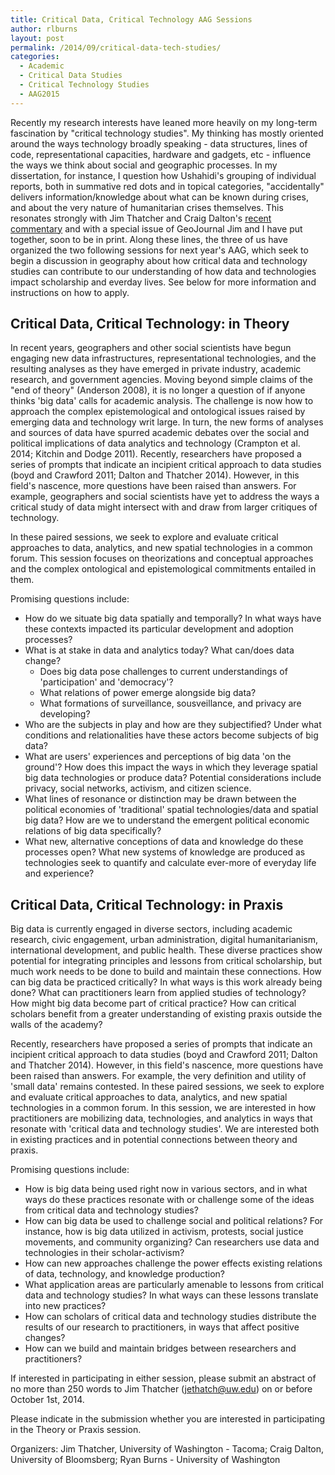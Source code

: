 ```yaml
---
title: Critical Data, Critical Technology AAG Sessions
author: rlburns
layout: post
permalink: /2014/09/critical-data-tech-studies/
categories:
  - Academic
  - Critical Data Studies
  - Critical Technology Studies
  - AAG2015
---
```


Recently my research interests have leaned more heavily on my long-term fascination by "critical technology studies". My thinking has mostly oriented around the ways technology broadly speaking - data structures, lines of code, representational capacities, hardware and gadgets, etc - influence the ways we think about social and geographic processes. In my dissertation, for instance, I question how Ushahidi's grouping of individual reports, both in summative red dots and in topical categories, "accidentally" delivers information/knowledge about what can be known during crises, and about the very nature of humanitarian crises themselves. This resonates strongly with Jim Thatcher and Craig Dalton's [recent commentary](http://societyandspace.com/material/commentaries/craig-dalton-and-jim-thatcher-what-does-a-critical-data-studies-look-like-and-why-do-we-care-seven-points-for-a-critical-approach-to-big-data/) and with a special issue of GeoJournal Jim and I have put together, soon to be in print. Along these lines, the three of us have organized the two following sessions for next year's AAG, which seek to begin a discussion in geography about how critical data and technology studies can contribute to our understanding of how data and technologies impact scholarship and everday lives. See below for more information and instructions on how to apply.

## Critical Data, Critical Technology: in Theory   
   
In recent years, geographers and other social scientists have begun engaging new data infrastructures, representational technologies, and the resulting analyses as they have emerged in private industry, academic research, and government agencies. Moving beyond simple claims of the "end of theory" (Anderson 2008), it is no longer a question of if anyone thinks 'big data' calls for academic analysis. The challenge is now how to approach the complex epistemological and ontological issues raised by emerging data and technology writ large. In turn, the new forms of analyses and sources of data have spurred academic debates over the social and political implications of data analytics and technology (Crampton et al. 2014; Kitchin and Dodge 2011). Recently, researchers have proposed a series of prompts that indicate an incipient critical approach to data studies (boyd and Crawford 2011; Dalton and Thatcher 2014). However, in this field's nascence, more questions have been raised than answers.  For example, geographers and social scientists have yet to address the ways a critical study of data might intersect with and draw from larger critiques of technology.   
   
In these paired sessions, we seek to explore and evaluate critical approaches to data, analytics, and new spatial technologies in a common forum. This session focuses on theorizations and conceptual approaches and the complex ontological and epistemological commitments entailed in them.   
   
Promising questions include:      
<ul><li>How do we situate big data spatially and temporally? In what ways have these contexts impacted its particular development and adoption processes?</li>   
<li>What is at stake in data and analytics today? What can/does data change?   
	<ul><li>Does big data pose challenges to current understandings of 'participation' and 'democracy'?</li>   
	<li>What relations of power emerge alongside big data?</li>   
	<li>What formations of surveillance, sousveillance, and privacy are developing?</li></ul></li>   
<li>Who are the subjects in play and how are they subjectified? Under what conditions and relationalities have these actors become subjects of big data?</li>   
<li>What are users' experiences and perceptions of big data 'on the ground'? How does this impact the ways in which they leverage spatial big data technologies or produce data? Potential considerations include privacy, social networks, activism, and citizen science.</li>   
<li>What lines of resonance or distinction may be drawn between the political economies of 'traditional' spatial technologies/data and spatial big data? How are we to understand the emergent political economic relations of big data specifically?</li>   
<li>What new, alternative conceptions of data and knowledge do these processes open? What new systems of knowledge are produced as technologies seek to quantify and calculate ever-more of everyday life and experience?</li></ul>   
   
   
   
## Critical Data, Critical Technology: in Praxis   
Big data is currently engaged in diverse sectors, including academic research, civic engagement, urban administration, digital humanitarianism, international development, and public health. These diverse practices show potential for integrating principles and lessons from critical scholarship, but much work needs to be done to build and maintain these connections. How can big data be practiced critically? In what ways is this work already being done? What can practitioners learn from applied studies of technology? How might big data become part of critical practice? How can critical scholars benefit from a greater understanding of existing praxis outside the walls of the academy?   
   
Recently, researchers have proposed a series of prompts that indicate an incipient critical approach to data studies (boyd and Crawford 2011; Dalton and Thatcher 2014). However, in this field's nascence, more questions have been raised than answers. For example, the very definition and utility of 'small data' remains contested. In these paired sessions, we seek to explore and evaluate critical approaches to data, analytics, and new spatial technologies in a common forum. In this session, we are interested in how practitioners are mobilizing data, technologies, and analytics in ways that resonate with 'critical data and technology studies'. We are interested both in existing practices and in potential connections between theory and praxis.    
   
Promising questions include:   
<ul><li>How is big data being used right now in various sectors, and in what ways do these practices resonate with or challenge some of the ideas from critical data and technology studies?</li>   
<li>How can big data be used to challenge social and political relations? For instance, how is big data utilized in activism, protests, social justice movements, and community organizing? Can researchers use data and technologies in their scholar-activism?</li>   
<li>How can new approaches challenge the power effects existing relations of data, technology, and knowledge production?</li>   
<li>What application areas are particularly amenable to lessons from critical data and technology studies? In what ways can these lessons translate into new practices?</li>   
<li>How can scholars of critical data and technology studies distribute the results of our research to practitioners, in ways that affect positive changes?</li>   
<li>How can we build and maintain bridges between researchers and practitioners?</li></ul>   


If interested in participating in either session, please submit an abstract of no more than 250 words to Jim Thatcher (jethatch@uw.edu) on or before October 1st, 2014.   

Please indicate in the submission whether you are interested in participating in the Theory or Praxis session.   
   
Organizers: Jim Thatcher, University of Washington - Tacoma; Craig Dalton, University of Bloomsberg; Ryan Burns - University of Washington